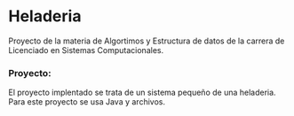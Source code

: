 # Heladeria
Proyecto de la materia de Algortimos y Estructura de datos de la carrera de Licenciado en Sistemas Computacionales.

### Proyecto:
El proyecto implentado se trata de un sistema pequeño de una heladeria. Para este proyecto se usa Java y archivos. 
